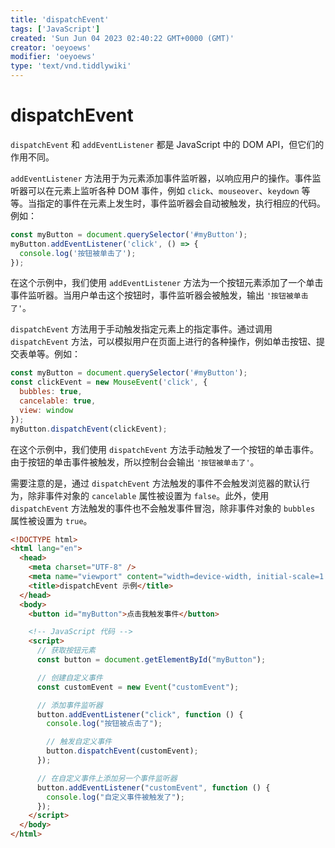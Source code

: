 ```yaml
---
title: 'dispatchEvent'
tags: ['JavaScript']
created: 'Sun Jun 04 2023 02:40:22 GMT+0000 (GMT)'
creator: 'oeyoews'
modifier: 'oeyoews'
type: 'text/vnd.tiddlywiki'
---
```


# dispatchEvent

`dispatchEvent` 和 `addEventListener` 都是 JavaScript 中的 DOM API，但它们的作用不同。

`addEventListener` 方法用于为元素添加事件监听器，以响应用户的操作。事件监听器可以在元素上监听各种 DOM 事件，例如 `click`、`mouseover`、`keydown` 等等。当指定的事件在元素上发生时，事件监听器会自动被触发，执行相应的代码。例如：

```javascript
const myButton = document.querySelector('#myButton');
myButton.addEventListener('click', () => {
  console.log('按钮被单击了');
});
```

在这个示例中，我们使用 `addEventListener` 方法为一个按钮元素添加了一个单击事件监听器。当用户单击这个按钮时，事件监听器会被触发，输出 `'按钮被单击了'`。

`dispatchEvent` 方法用于手动触发指定元素上的指定事件。通过调用 `dispatchEvent` 方法，可以模拟用户在页面上进行的各种操作，例如单击按钮、提交表单等。例如：

```javascript
const myButton = document.querySelector('#myButton');
const clickEvent = new MouseEvent('click', {
  bubbles: true,
  cancelable: true,
  view: window
});
myButton.dispatchEvent(clickEvent);
```

在这个示例中，我们使用 `dispatchEvent` 方法手动触发了一个按钮的单击事件。由于按钮的单击事件被触发，所以控制台会输出 `'按钮被单击了'`。

需要注意的是，通过 `dispatchEvent` 方法触发的事件不会触发浏览器的默认行为，除非事件对象的 `cancelable` 属性被设置为 `false`。此外，使用 `dispatchEvent` 方法触发的事件也不会触发事件冒泡，除非事件对象的 `bubbles` 属性被设置为 `true`。

```html
<!DOCTYPE html>
<html lang="en">
  <head>
    <meta charset="UTF-8" />
    <meta name="viewport" content="width=device-width, initial-scale=1.0" />
    <title>dispatchEvent 示例</title>
  </head>
  <body>
    <button id="myButton">点击我触发事件</button>

    <!-- JavaScript 代码 -->
    <script>
      // 获取按钮元素
      const button = document.getElementById("myButton");

      // 创建自定义事件
      const customEvent = new Event("customEvent");

      // 添加事件监听器
      button.addEventListener("click", function () {
        console.log("按钮被点击了");

        // 触发自定义事件
        button.dispatchEvent(customEvent);
      });

      // 在自定义事件上添加另一个事件监听器
      button.addEventListener("customEvent", function () {
        console.log("自定义事件被触发了");
      });
    </script>
  </body>
</html>
```
